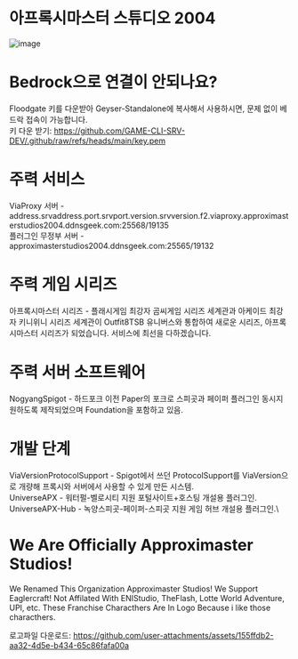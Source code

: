 # 아프록시마스터 스튜디오 2004

![image](https://github.com/user-attachments/assets/79942d4b-b932-47af-85b1-39510244004f)


# Bedrock으로 연결이 안되나요?
Floodgate 키를 다운받아 Geyser-Standalone에 복사해서 사용하시면, 문제 없이 베드락 접속이 가능합니다.\
키 다운 받기: https://github.com/GAME-CLI-SRV-DEV/.github/raw/refs/heads/main/key.pem

# 주력 서비스
ViaProxy 서버 - address.srvaddress.port.srvport.version.srvversion.f2.viaproxy.approximasterstudios2004.ddnsgeek.com:25568/19135\
플러그인 무정부 서버 - approximasterstudios2004.ddnsgeek.com:25565/19132

# 주력 게임 시리즈
아프록시마스터 시리즈 - 플래시게임 최강자 곰씨게임 시리즈 세계관과 아케이드 최강자 키니위니 시리즈 세계관이 Outfit8TSB 유니버스와 통합하여 새로운 시리즈, 아프록시마스터 시리즈가 되었습니다. 서비스에 최선을 다하겠습니다.
# 주력 서버 소프트웨어
NogyangSpigot - 하드포크 이전 Paper의 포크로 스피곳과 페이퍼 플러그인 동시지원하도록 제작되었으며 Foundation을 포함하고 있음.

# 개발 단계
ViaVersionProtocolSupport - Spigot에서 쓰던 ProtocolSupport를 ViaVersion으로 개량해 프록시와 서버에서 사용할 수 있게 만든 시스템.\
UniverseAPX - 워터펄-벨로시티 지원 포털사이트+호스팅 개설용 플러그인.\
UniverseAPX-Hub - 녹양스피곳-페이퍼-스피곳 지원 게임 허브 개설용 플러그인.\


# We Are Officially Approximaster Studios!
We Renamed This Organization Approximaster Studios! We Support Eaglercraft!
Not Affilated With ENIStudio, TheFlash, Lotte World Adventure, UPI, etc. These Franchise Characthers Are In Logo Because i like those characthers.

로고파일 다운로드: https://github.com/user-attachments/assets/155ffdb2-aa32-4d5e-b434-65c86fafa00a
